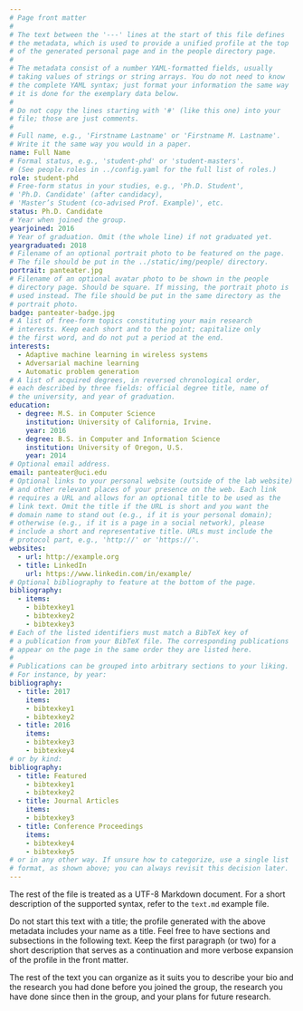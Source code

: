 ```yaml
---
# Page front matter
#
# The text between the '---' lines at the start of this file defines
# the metadata, which is used to provide a unified profile at the top
# of the generated personal page and in the people directory page.
#
# The metadata consist of a number YAML-formatted fields, usually
# taking values of strings or string arrays. You do not need to know
# the complete YAML syntax; just format your information the same way
# it is done for the exemplary data below.
#
# Do not copy the lines starting with '#' (like this one) into your
# file; those are just comments.
#
# Full name, e.g., 'Firstname Lastname' or 'Firstname M. Lastname'.
# Write it the same way you would in a paper.
name: Full Name
# Formal status, e.g., 'student-phd' or 'student-masters'.
# (See people.roles in ../config.yaml for the full list of roles.)
role: student-phd
# Free-form status in your studies, e.g., 'Ph.D. Student',
# 'Ph.D. Candidate' (after candidacy),
# 'Master’s Student (co-advised Prof. Example)', etc.
status: Ph.D. Candidate
# Year when joined the group.
yearjoined: 2016
# Year of graduation. Omit (the whole line) if not graduated yet.
yeargraduated: 2018
# Filename of an optional portrait photo to be featured on the page.
# The file should be put in the ../static/img/people/ directory.
portrait: panteater.jpg
# Filename of an optional avatar photo to be shown in the people
# directory page. Should be square. If missing, the portrait photo is
# used instead. The file should be put in the same directory as the
# portrait photo.
badge: panteater-badge.jpg
# A list of free-form topics constituting your main research
# interests. Keep each short and to the point; capitalize only
# the first word, and do not put a period at the end.
interests:
  - Adaptive machine learning in wireless systems
  - Adversarial machine learning
  - Automatic problem generation
# A list of acquired degrees, in reversed chronological order,
# each described by three fields: official degree title, name of
# the university, and year of graduation.
education:
  - degree: M.S. in Computer Science
    institution: University of California, Irvine.
    year: 2016
  - degree: B.S. in Computer and Information Science
    institution: University of Oregon, U.S.
    year: 2014
# Optional email address.
email: panteater@uci.edu
# Optional links to your personal website (outside of the lab website)
# and other relevant places of your presence on the web. Each link
# requires a URL and allows for an optional title to be used as the
# link text. Omit the title if the URL is short and you want the
# domain name to stand out (e.g., if it is your personal domain);
# otherwise (e.g., if it is a page in a social network), please
# include a short and representative title. URLs must include the
# protocol part, e.g., 'http://' or 'https://'.
websites:
  - url: http://example.org
  - title: LinkedIn
    url: https://www.linkedin.com/in/example/
# Optional bibliography to feature at the bottom of the page.
bibliography:
  - items:
    - bibtexkey1
    - bibtexkey2
    - bibtexkey3
# Each of the listed identifiers must match a BibTeX key of
# a publication from your BibTeX file. The corresponding publications
# appear on the page in the same order they are listed here.
#
# Publications can be grouped into arbitrary sections to your liking.
# For instance, by year:
bibliography:
  - title: 2017
    items:
    - bibtexkey1
    - bibtexkey2
  - title: 2016
    items:
    - bibtexkey3
    - bibtexkey4
# or by kind:
bibliography:
  - title: Featured
    - bibtexkey1
    - bibtexkey2
  - title: Journal Articles
    items:
    - bibtexkey3
  - title: Conference Proceedings
    items:
    - bibtexkey4
    - bibtexkey5
# or in any other way. If unsure how to categorize, use a single list
# format, as shown above; you can always revisit this decision later.
---
```


The rest of the file is treated as a UTF-8 Markdown document.
For a short description of the supported syntax, refer to the
`text.md` example file.

Do not start this text with a title; the profile generated with the
above metadata includes your name as a title. Feel free to have
sections and subsections in the following text. Keep the first
paragraph (or two) for a short description that serves as a
continuation and more verbose expansion of the profile in the front
matter.

The rest of the text you can organize as it suits you to describe your
bio and the research you had done before you joined the group, the
research you have done since then in the group, and your plans for
future research.
